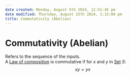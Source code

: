 ```yaml
---  
date created: Monday, August 5th 2024, 12:51:45 pm  
date modified: Thursday, August 15th 2024, 1:15:09 pm  
title: Commutativity (Abelian)  
---  
```

# Commutativity (Abelian)  
Refers to the sequence of the inputs.  
A [Law of composition](./Law%252520of%252520composition.md) is commutative if for $x$ and $y$ in [Set](./Sets/Set.md) $S$:  
$$xy=yx$$
